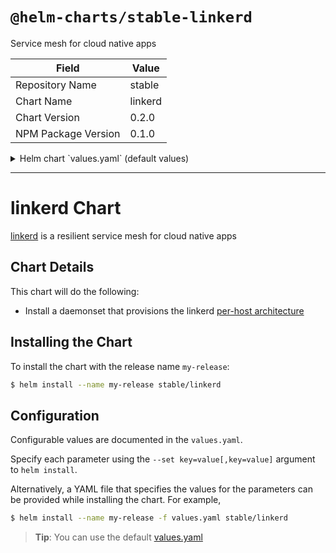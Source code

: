 # `@helm-charts/stable-linkerd`

Service mesh for cloud native apps

| Field               | Value   |
| ------------------- | ------- |
| Repository Name     | stable  |
| Chart Name          | linkerd |
| Chart Version       | 0.2.0   |
| NPM Package Version | 0.1.0   |

<details>

<summary>Helm chart `values.yaml` (default values)</summary>

```yaml
# Default values for linkerd.
# This is a YAML-formatted file.
# Declare variables to be passed into your templates.

linkerd:
  ## linkerd Pod annotations:
  ##
  # annotations:
  #   iam.amazonaws.com/role: linkerd

  ## Additional linkerd container arguments
  ##
  # extraArgs:

  ## linkerd service port
  ##
  httpPort: 80

  ## linkerd service port name
  ## Default: 'admin'
  ##
  # httpPortName: admin

  ## linkerd user service discovery port name
  ## Default: 'http'
  discoveryPortName: http

  ## linkerd Docker image
  ##
  image: buoyantio/linkerd:0.9.1

  ingress:
    ## If true, linkerd Ingress will be created
    ##
    enabled: false

    ## linkerd Ingress annotations
    ##
    # annotations:
    #   kubernetes.io/ingress.class: nginx
    #   kubernetes.io/tls-acme: 'true'
    ## linkerd Ingress hostnames
    ## Must be provided if Ingress is enabled
    ##
    # hosts:
    #   - linkerd.domain.com
    ## linkerd Ingress TLS configuration
    ## Secrets must be manually created in the namespace
    ##
    # tls:
    #   - secretName:
    #     hosts:
    #       - linkerd.domain.com

  ## linkerd container name
  ##
  name: l5d
  # Resource configuration for the linkerd pods
  resources:
    limits:
      cpu: 500m
      memory: 512Mi
    requests:
      cpu: 0
      memory: 512Mi

kubectl:
  image: buoyantio/kubectl:v1.4.0
  # Resource configuration for the kubectl pods
  resources:
    # limits:
    #   cpu: 10m
    #   memory: 32Mi
    requests:
      cpu: 0
      memory: 32Mi

prometheus:
  # Enable Prometheus service metrics
  scrape: true
  # Enable Prometheus endpoint metrics
  probe: true
  # Path for Prometheus metrics
  path: /admin/metrics/prometheus
service:
  # Type of service to use for linkerd
  type: ClusterIP

# linkerd configuration. The default configuration is located inside the ConfigMap.
# Allows to overrides the linkerd configuration
config:
```

</details>

---

# linkerd Chart

[linkerd](https://linkerd.io/) is a resilient service mesh for cloud native apps

## Chart Details

This chart will do the following:

- Install a daemonset that provisions the linkerd [per-host architecture](https://linkerd.io/in-depth/deployment#per-host)

## Installing the Chart

To install the chart with the release name `my-release`:

```bash
$ helm install --name my-release stable/linkerd
```

## Configuration

Configurable values are documented in the `values.yaml`.

Specify each parameter using the `--set key=value[,key=value]` argument to `helm install`.

Alternatively, a YAML file that specifies the values for the parameters can be provided while installing the chart. For example,

```bash
$ helm install --name my-release -f values.yaml stable/linkerd
```

> **Tip**: You can use the default [values.yaml](values.yaml)
